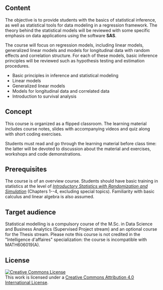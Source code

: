 ## Content

The objective is to provide students with the basics of statistical inference, as well as statistical tools for data modeling in a regression framework. The theory behind the statistical models will be reviewed with some specific emphasis on data applications using the software **SAS**.

The course will focus on regression models, including linear models, generalized linear models and models for longitudinal data with random effects and correlation structure. For each of these models, basic inference principles will be reviewed such as hypothesis testing and estimation procedures.


- Basic principles in inference and statistical modeling
- Linear models
- Generalized linear models
- Models for longitudinal data and correlated data
- Introduction to survival analysis


## Concept

This course is organized as a flipped classroom. The learning material includes course notes, slides with accompanying videos and quiz along with short coding exercises. 

Students must read and go through the learning material before class time: the latter will be devoted to discussion about the material and exercises, workshops and code demonstrations.

## Prerequisites


The course is of an overview course. Students should have basic training in statistics at the level of [_Introductory Statistics with Randomization and Simulation_](https://www.openintro.org/book/isrs/) (Chapters 1--4, excluding special topics). Familiarity with basic calculus and linear algebra is also assumed. 

## Target audience

Statistical modelling is a compulsory course of the M.Sc. in Data Science and Business Analytics (Supervised Project stream) and an optional course for the Thesis stream. Please note this course is not credited in the "Intelligence d'affaires" specialization: the course is incompatible with MATH606019(A).

## License

<a rel="license" href="http://creativecommons.org/licenses/by/4.0/"><img alt="Creative Commons License" style="border-width:0" src="https://i.creativecommons.org/l/by/4.0/88x31.png" /></a><br />This work is licensed under a <a rel="license" href="http://creativecommons.org/licenses/by/4.0/">Creative Commons Attribution 4.0 International License</a>.

